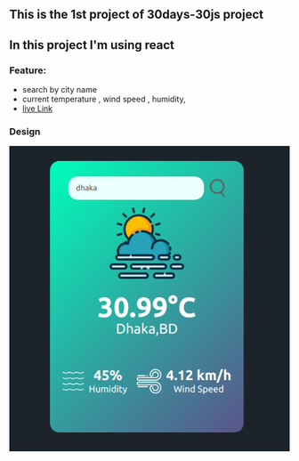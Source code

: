 ## This is the 1st project of 30days-30js project
## In this project I'm using react 

### Feature:
- search by city name 
- current temperature , wind speed , humidity,
- [live Link](https://smoggy-weather.surge.sh)


### Design 
<img src="./weather-ap.png">
